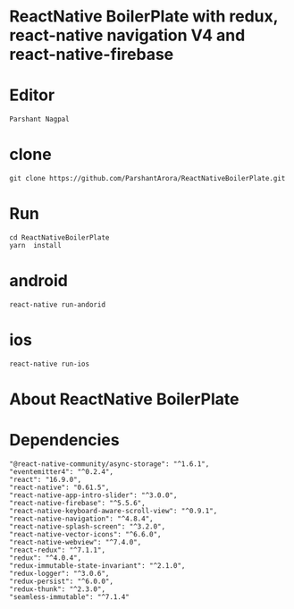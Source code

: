 # ReactNative BoilerPlate with redux, react-native navigation V4 and react-native-firebase

# Editor 
 	Parshant Nagpal

# clone 
	git clone https://github.com/ParshantArora/ReactNativeBoilerPlate.git

# Run
	cd ReactNativeBoilerPlate
	yarn  install
# android 
	react-native run-andorid
# ios 
	react-native run-ios

# About ReactNative BoilerPlate

# Dependencies 
    "@react-native-community/async-storage": "^1.6.1",
    "eventemitter4": "^0.2.4",
    "react": "16.9.0",
    "react-native": "0.61.5",
    "react-native-app-intro-slider": "^3.0.0",
    "react-native-firebase": "^5.5.6",
    "react-native-keyboard-aware-scroll-view": "^0.9.1",
    "react-native-navigation": "^4.8.4",
    "react-native-splash-screen": "^3.2.0",
    "react-native-vector-icons": "^6.6.0",
    "react-native-webview": "^7.4.0",
    "react-redux": "^7.1.1",
    "redux": "^4.0.4",
    "redux-immutable-state-invariant": "^2.1.0",
    "redux-logger": "^3.0.6",
    "redux-persist": "^6.0.0",
    "redux-thunk": "^2.3.0",
    "seamless-immutable": "^7.1.4"
